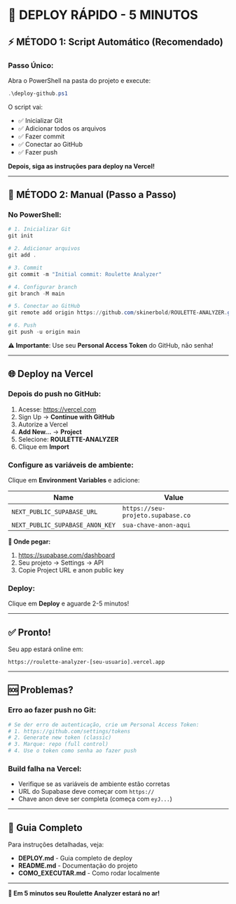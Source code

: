 # 🚀 DEPLOY RÁPIDO - 5 MINUTOS

## ⚡ **MÉTODO 1: Script Automático (Recomendado)**

### **Passo Único:**

Abra o PowerShell na pasta do projeto e execute:

```powershell
.\deploy-github.ps1
```

O script vai:
- ✅ Inicializar Git
- ✅ Adicionar todos os arquivos
- ✅ Fazer commit
- ✅ Conectar ao GitHub
- ✅ Fazer push

**Depois, siga as instruções para deploy na Vercel!**

---

## 📝 **MÉTODO 2: Manual (Passo a Passo)**

### **No PowerShell:**

```powershell
# 1. Inicializar Git
git init

# 2. Adicionar arquivos
git add .

# 3. Commit
git commit -m "Initial commit: Roulette Analyzer"

# 4. Configurar branch
git branch -M main

# 5. Conectar ao GitHub
git remote add origin https://github.com/skinerbold/ROULETTE-ANALYZER.git

# 6. Push
git push -u origin main
```

**⚠️ Importante**: Use seu **Personal Access Token** do GitHub, não senha!

---

## 🌐 **Deploy na Vercel**

### **Depois do push no GitHub:**

1. Acesse: https://vercel.com
2. Sign Up → **Continue with GitHub**
3. Autorize a Vercel
4. **Add New...** → **Project**
5. Selecione: **ROULETTE-ANALYZER**
6. Clique em **Import**

### **Configure as variáveis de ambiente:**

Clique em **Environment Variables** e adicione:

| Name | Value |
|------|-------|
| `NEXT_PUBLIC_SUPABASE_URL` | `https://seu-projeto.supabase.co` |
| `NEXT_PUBLIC_SUPABASE_ANON_KEY` | `sua-chave-anon-aqui` |

**📝 Onde pegar:**
1. https://supabase.com/dashboard
2. Seu projeto → Settings → API
3. Copie Project URL e anon public key

### **Deploy:**

Clique em **Deploy** e aguarde 2-5 minutos!

---

## ✅ **Pronto!**

Seu app estará online em:
```
https://roulette-analyzer-[seu-usuario].vercel.app
```

---

## 🆘 **Problemas?**

### **Erro ao fazer push no Git:**
```powershell
# Se der erro de autenticação, crie um Personal Access Token:
# 1. https://github.com/settings/tokens
# 2. Generate new token (classic)
# 3. Marque: repo (full control)
# 4. Use o token como senha ao fazer push
```

### **Build falha na Vercel:**
- Verifique se as variáveis de ambiente estão corretas
- URL do Supabase deve começar com `https://`
- Chave anon deve ser completa (começa com `eyJ...`)

---

## 📖 **Guia Completo**

Para instruções detalhadas, veja:
- **DEPLOY.md** - Guia completo de deploy
- **README.md** - Documentação do projeto
- **COMO_EXECUTAR.md** - Como rodar localmente

---

**🎉 Em 5 minutos seu Roulette Analyzer estará no ar!**
